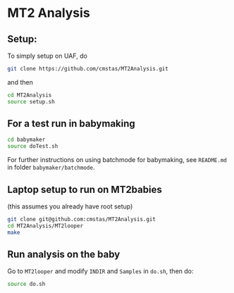 # MT2 Analysis
## Setup:
To simply setup on UAF, do
``` bash
git clone https://github.com/cmstas/MT2Analysis.git
```
and then 
``` bash
cd MT2Analysis
source setup.sh
```

## For a test run in babymaking 
``` bash
cd babymaker
source doTest.sh
```
For further instructions on using batchmode for babymaking, see `README.md` in folder `babymaker/batchmode`.

## Laptop setup to run on MT2babies
(this assumes you already have root setup)
``` bash
git clone git@github.com:cmstas/MT2Analysis.git
cd MT2Analysis/MT2looper
make
```

## Run analysis on the baby
Go to `MT2looper` and modify `INDIR` and `Samples` in `do.sh`, then do:
``` bash
source do.sh
```


